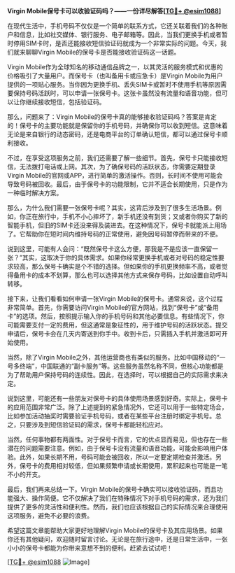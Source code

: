 **Virgin Mobile保号卡可以收验证码吗？——一份详尽解答[[TG💪+ @esim1088](https://t.me/s/esim1088)]**

在现代生活中，手机号码不仅仅是一个简单的联系方式，它还关联着我们的各种账户和信息，比如社交媒体、银行服务、电子邮箱等。因此，当我们更换手机或者暂时停用SIM卡时，是否还能接收短信验证码就成为一个非常实际的问题。今天，我们就来聊聊Virgin Mobile的保号卡是否能接收验证码这一话题。

Virgin Mobile作为全球知名的移动通信品牌之一，以其灵活的服务模式和优惠的价格吸引了大量用户。而保号卡（也叫备用卡或应急卡）是Virgin Mobile为用户提供的一项贴心服务。当你因为更换手机、丢失SIM卡或暂时不使用手机等原因需要保持号码活跃时，可以申请一张保号卡。这张卡虽然没有流量和语音功能，但可以让你继续接收短信，包括验证码。

那么，问题来了：Virgin Mobile的保号卡真的能够接收验证码吗？答案是肯定的！保号卡的主要功能就是保留你的手机号码，并确保你可以收到短信。这意味着无论是来自银行的动态密码，还是电商平台的订单确认短信，都可以通过保号卡顺利接收。

不过，在享受这项服务之前，我们还需要了解一些细节。首先，保号卡只能接收短信，无法拨打电话或上网。其次，为了确保号码的活跃状态，你需要定期登录Virgin Mobile的官网或APP，进行简单的激活操作。否则，长时间不使用可能会导致号码被回收。最后，由于保号卡的功能限制，它并不适合长期使用，只是作为一种临时解决方案。

那么，为什么我们需要一张保号卡呢？其实，这背后涉及到了很多生活场景。例如，你正在旅行中，手机不小心摔坏了，新手机还没有到货；又或者你购买了新的智能手机，但旧的SIM卡还没来得及装进去。在这种情况下，保号卡就能派上用场了。它帮助你在短时间内维持号码的正常使用，避免因号码暂停而带来的不便。

说到这里，可能有人会问：“既然保号卡这么方便，那我是不是应该一直保留一张？”其实，这取决于你的具体需求。如果你经常更换手机或者对号码的稳定性要求较高，那么保号卡确实是个不错的选择。但如果你的手机更换频率不高，或者觉得备用卡的成本不划算，那么也可以选择其他方式来保存号码，比如设置自动呼叫转移。

接下来，让我们看看如何申请一张Virgin Mobile的保号卡。通常来说，这个过程非常简单。首先，你需要访问Virgin Mobile的官方网站，找到“保号卡”或“备用卡”的选项。然后，按照提示输入你的手机号码和其他必要信息。有些情况下，你可能需要支付一定的费用，但这通常是象征性的，用于维护号码的活跃状态。提交申请后，保号卡会在几天内寄送到你手中。收到卡后，只需插入手机并激活即可开始使用。

当然，除了Virgin Mobile之外，其他运营商也有类似的服务。比如中国移动的“一号多终端”，中国联通的“副卡服务”等。这些服务虽然名称不同，但核心功能都是为了帮助用户保持号码的连续性。因此，在选择时，可以根据自己的实际需求来决定。

说到这里，可能还有一些朋友对保号卡的具体使用场景感到好奇。实际上，保号卡的应用范围非常广泛。除了上述提到的紧急情况外，它还可以用于一些特定场合，比如参加活动抽奖时需要验证手机号码，或者在某些平台注册时绑定手机号。总之，只要涉及到短信验证码的需求，保号卡都能轻松应对。

当然，任何事物都有两面性。对于保号卡而言，它的优点显而易见，但也存在一些潜在的问题需要注意。例如，由于保号卡没有流量和语音功能，可能会影响用户体验。此外，如果长期不用，号码可能会被回收，所以一定要定期检查并激活。另外，保号卡的费用相对较低，但如果频繁申请或长期使用，累积起来也可能是一笔不小的开支。

最后，我们再来总结一下。Virgin Mobile的保号卡确实可以接收验证码，而且功能强大、操作简便。它不仅解决了我们在特殊情况下对手机号码的需求，还为我们提供了更多的灵活性和便利性。然而，我们也应该根据自己的实际情况来合理使用这项服务，避免不必要的浪费。

希望这篇文章能帮助大家更好地理解Virgin Mobile的保号卡及其应用场景。如果你还有其他疑问，欢迎随时留言讨论。无论是在旅行途中，还是日常生活中，一张小小的保号卡都能为你带来意想不到的便利。赶紧去试试吧！

[[TG💪+ @esim1088](https://t.me/s/esim1088) ![Image](https://i.postimg.cc/4NQfJmqS/Snipaste-2025-05-13-00-14-12.png)]